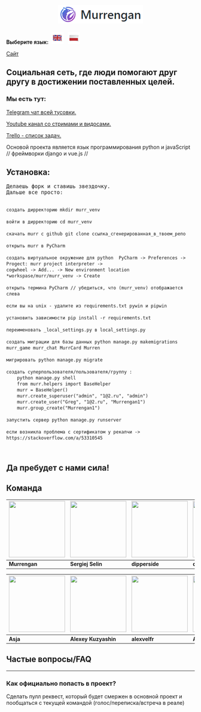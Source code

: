 <h2 align="center">
	<img src="readme/examples/murr-logo.png" title="Murrengan" />
</h2>

**Выберите язык:**&nbsp; [<img src="readme/examples/en.png" title="Английский" />](readme/en) &nbsp; [<img src="readme/examples/pl.png" title="Польский" />](readme/pl)


[Сайт](http://murrengan.ru/murrs/)


<h2>
Социальная сеть, где люди помогают друг другу в достижении поставленных целей.
</h2>

<h3>
Мы есть тут:
</h3>


[Telegram чат всей тусовки.](https://t.me/MurrenganChat) 


[Youtube канал со стримами и видосами.](https://www.youtube.com/murrengan)


[Trello - список задач.](https://trello.com/b/yfjytAFU/murrengan) 


Основой проекта является язык программирования python и javaScript // фреймворки django и vue.js //


<h2>Установка:</h2>
<pre>
Делаешь форк и ставишь звездочку.
Дальше все просто:
    
    создать дирректорию mkdir murr_venv
    
    войти в дирректорию cd murr_venv
    
    скачать murr с github git clone ссылка_сгенерированная_в_твоем_репо
    
    открыть murr в PyCharm
    
    создать виртуальное окружение для python  PyCharm -> Preferences -> Progect: murr project interpreter -> 
    cogwheel -> Add... -> New environment location *workspase/murr/murr_venv -> Create
    
    открыть термина PyCharm // убедиться, что (murr_venv) отображается слева
    
    если вы на unix - удалите из requirements.txt pywin и pipwin
    
    установить зависимости pip install -r requirements.txt
    
    переименовать _local_settings.py в local_settings.py
    
    создать миграции для базы данных python manage.py makemigrations murr_game murr_chat MurrCard Murren
    
    мигрировать python manage.py migrate
    
    создать суперпользователя/пользователя/группу :  
        python manage.py shell 
        from murr.helpers import BaseHelper
        murr = BaseHelper()
        murr.create_superuser("admin", "1@2.ru", "admin")
        murr.create_user("Greg", "1@2.ru", "Murrengan1")
        murr.group_create("Murrengan1")
        
    запустить сервер python manage.py runserver
    
    если возникла проблема с сертификатом у рекапчи -> https://stackoverflow.com/a/53310545
   
</pre>


<h2>
Да пребудет с нами сила!
</h2>

## Команда

[<img src="https://avatars3.githubusercontent.com/u/40840064?s=460&v=4" width="150" height="150" />](https://github.com/Murrengan)  | [<img src="https://avatars2.githubusercontent.com/u/29122136?s=460&v=4" width="150" height="150" />](https://github.com/selincodes) | [<img src="https://avatars3.githubusercontent.com/u/23295612?s=400&v=4" width="150" height="150" />](https://github.com/dipperside) | [<img src="https://avatars0.githubusercontent.com/u/33005044?s=400&v=4" width="150" height="150" />](https://github.com/das-dev) | [<img src="https://avatars1.githubusercontent.com/u/36997266?s=400&v=4" width="150" height="150" />](https://github.com/jKEeY)
---|---|---|---|---
**Murrengan** | **Sergiej Selin** | **dipperside** | **das-dev** | **jKEeY**



[<img src="https://avatars0.githubusercontent.com/u/19286422?s=400&v=4" width="150" height="150" />](https://github.com/asechnaya)  | [<img src="https://avatars0.githubusercontent.com/u/33540273?s=400&v=4" width="150" height="150" />](https://github.com/Kuzyashin)  | [<img src="https://avatars2.githubusercontent.com/u/36294725?s=400&v=4" width="150" height="150" />](https://github.com/alexvelfr)  | [<img src="https://avatars3.githubusercontent.com/u/40520443?s=400&v=4" width="150" height="150" />](https://github.com/ast3310)  |
|---|---|---|---|
**Asja** | **Alexey Kuzyashin** | **alexvelfr** | **Astemir Unarokov**

<h2>
Частые вопросы/FAQ
</h2>
<hr>
<h3>
Как официально попасть в проект?
</h3>
Сделать пулл реквест, который будет смержен в основной проект и пообщаться с текущей командой (голос/переписка/встреча в реале)
